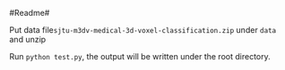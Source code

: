 #Readme#

Put data file`sjtu-m3dv-medical-3d-voxel-classification.zip` under `data` and unzip

Run `python test.py`, the output will be written under the root directory.
